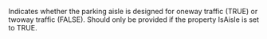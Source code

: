 ﻿Indicates whether the parking aisle is designed for oneway traffic (TRUE) or twoway traffic (FALSE). Should only be provided if the property IsAisle is set to TRUE.